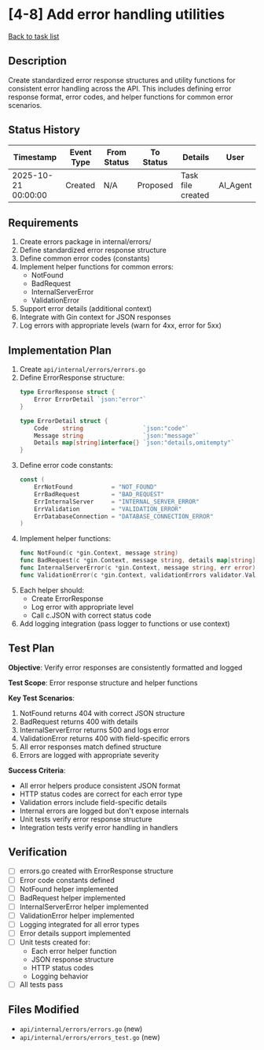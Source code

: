 # [4-8] Add error handling utilities

[Back to task list](./tasks.md)

## Description

Create standardized error response structures and utility functions for consistent error handling across the API. This includes defining error response format, error codes, and helper functions for common error scenarios.

## Status History

| Timestamp | Event Type | From Status | To Status | Details | User |
|-----------|------------|-------------|-----------|---------|------|
| 2025-10-21 00:00:00 | Created | N/A | Proposed | Task file created | AI_Agent |

## Requirements

1. Create errors package in internal/errors/
2. Define standardized error response structure
3. Define common error codes (constants)
4. Implement helper functions for common errors:
   - NotFound
   - BadRequest
   - InternalServerError
   - ValidationError
5. Support error details (additional context)
6. Integrate with Gin context for JSON responses
7. Log errors with appropriate levels (warn for 4xx, error for 5xx)

## Implementation Plan

1. Create `api/internal/errors/errors.go`
2. Define ErrorResponse structure:
   ```go
   type ErrorResponse struct {
       Error ErrorDetail `json:"error"`
   }
   
   type ErrorDetail struct {
       Code    string                 `json:"code"`
       Message string                 `json:"message"`
       Details map[string]interface{} `json:"details,omitempty"`
   }
   ```
3. Define error code constants:
   ```go
   const (
       ErrNotFound           = "NOT_FOUND"
       ErrBadRequest         = "BAD_REQUEST"
       ErrInternalServer     = "INTERNAL_SERVER_ERROR"
       ErrValidation         = "VALIDATION_ERROR"
       ErrDatabaseConnection = "DATABASE_CONNECTION_ERROR"
   )
   ```
4. Implement helper functions:
   ```go
   func NotFound(c *gin.Context, message string)
   func BadRequest(c *gin.Context, message string, details map[string]interface{})
   func InternalServerError(c *gin.Context, message string, err error)
   func ValidationError(c *gin.Context, validationErrors validator.ValidationErrors)
   ```
5. Each helper should:
   - Create ErrorResponse
   - Log error with appropriate level
   - Call c.JSON with correct status code
6. Add logging integration (pass logger to functions or use context)

## Test Plan

**Objective**: Verify error responses are consistently formatted and logged

**Test Scope**: Error response structure and helper functions

**Key Test Scenarios**:
1. NotFound returns 404 with correct JSON structure
2. BadRequest returns 400 with details
3. InternalServerError returns 500 and logs error
4. ValidationError returns 400 with field-specific errors
5. All error responses match defined structure
6. Errors are logged with appropriate severity

**Success Criteria**:
- All error helpers produce consistent JSON format
- HTTP status codes are correct for each error type
- Validation errors include field-specific details
- Internal errors are logged but don't expose internals
- Unit tests verify error response structure
- Integration tests verify error handling in handlers

## Verification

- [ ] errors.go created with ErrorResponse structure
- [ ] Error code constants defined
- [ ] NotFound helper implemented
- [ ] BadRequest helper implemented
- [ ] InternalServerError helper implemented
- [ ] ValidationError helper implemented
- [ ] Logging integrated for all error types
- [ ] Error details support implemented
- [ ] Unit tests created for:
  - Each error helper function
  - JSON response structure
  - HTTP status codes
  - Logging behavior
- [ ] All tests pass

## Files Modified

- `api/internal/errors/errors.go` (new)
- `api/internal/errors/errors_test.go` (new)


